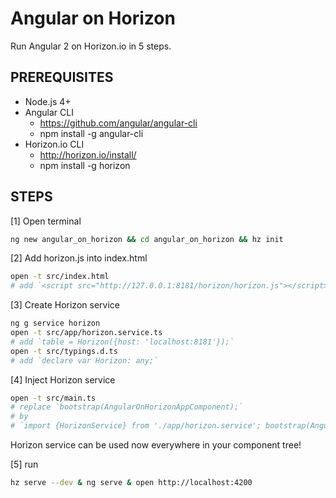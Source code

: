 
Angular on Horizon
==================

Run Angular 2 on Horizon.io in 5 steps.

PREREQUISITES
-------------
- Node.js 4+
- Angular CLI 
    - https://github.com/angular/angular-cli
    - npm install -g angular-cli
- Horizon.io CLI
    - http://horizon.io/install/
    - npm install -g horizon

STEPS
-----
[1] Open terminal

```bash 
ng new angular_on_horizon && cd angular_on_horizon && hz init
```

[2] Add horizon.js into index.html
    
```bash
open -t src/index.html 
# add `<script src="http://127.0.0.1:8181/horizon/horizon.js"></script>` under main app component
```

[3] Create Horizon service
    
```bash
ng g service horizon
open -t src/app/horizon.service.ts
# add `table = Horizon({host: 'localhost:8181'});` 
open -t src/typings.d.ts
# add `declare var Horizon: any;`
```

[4] Inject Horizon service

```bash
open -t src/main.ts
# replace `bootstrap(AngularOnHorizonAppComponent);`
# by
# `import {HorizonService} from './app/horizon.service'; bootstrap(AngularOnHorizonAppComponent, [HorizonService]);`
```

Horizon service can be used now everywhere in your component tree!

[5] run

```bash
hz serve --dev & ng serve & open http://localhost:4200
```